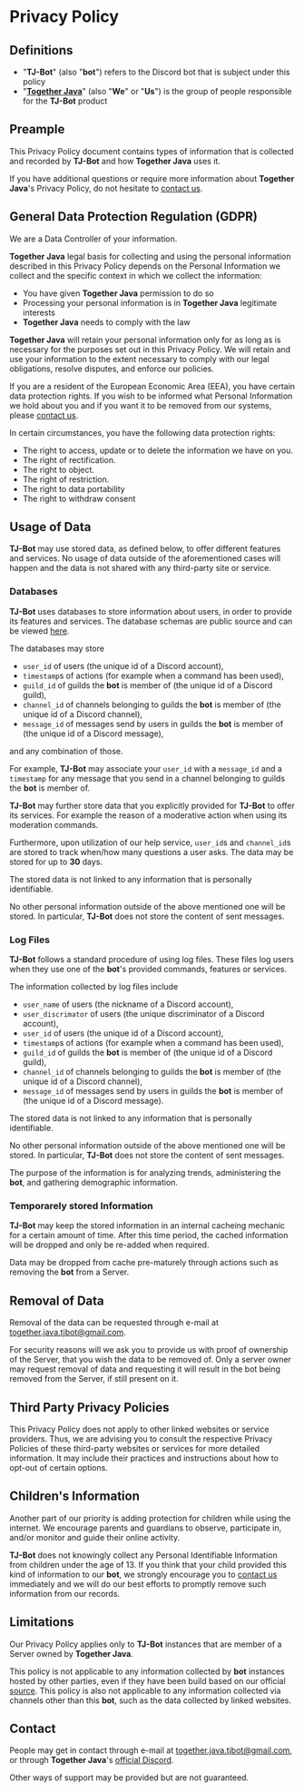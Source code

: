 # Privacy Policy

## Definitions

* "**TJ-Bot**" (also "**bot**") refers to the Discord bot that is subject under this policy
* "**[Together Java](https://github.com/orgs/Together-Java/teams/moderators/members)**" (also "**We**" or "**Us**") is the group of people responsible for the **TJ-Bot** product

## Preample

This Privacy Policy document contains types of information that is collected and recorded by **TJ-Bot** and how **Together Java** uses it.

If you have additional questions or require more information about **Together Java**'s Privacy Policy, do not hesitate to [contact us](#contact).

## General Data Protection Regulation (GDPR)

We are a Data Controller of your information.

**Together Java** legal basis for collecting and using the personal information described in this Privacy Policy depends on the Personal Information we collect and the specific context in which we collect the information:

* You have given **Together Java** permission to do so
* Processing your personal information is in **Together Java** legitimate interests
* **Together Java** needs to comply with the law

**Together Java** will retain your personal information only for as long as is necessary for the purposes set out in this Privacy Policy. We will retain and use your information to the extent necessary to comply with our legal obligations, resolve disputes, and enforce our policies.

If you are a resident of the European Economic Area (EEA), you have certain data protection rights. If you wish to be informed what Personal Information we hold about you and if you want it to be removed from our systems, please [contact us](#contact).

In certain circumstances, you have the following data protection rights:

* The right to access, update or to delete the information we have on you.
* The right of rectification.
* The right to object.
* The right of restriction.
* The right to data portability
* The right to withdraw consent

## Usage of Data

**TJ-Bot** may use stored data, as defined below, to offer different features and services. No usage of data outside of the aforementioned cases will happen and the data is not shared with any third-party site or service.

### Databases

**TJ-Bot** uses databases to store information about users, in order to provide its features and services. The database schemas are public source and can be viewed [here](https://github.com/Together-Java/TJ-Bot/tree/develop/application/src/main/resources/db).

The databases may store
* `user_id` of users (the unique id of a Discord account),
* `timestamp`s of actions (for example when a command has been used),
* `guild_id` of guilds the **bot** is member of (the unique id of a Discord guild),
* `channel_id` of channels belonging to guilds the **bot** is member of (the unique id of a Discord channel),
* `message_id` of messages send by users in guilds the **bot** is member of (the unique id of a Discord message),

and any combination of those.

For example, **TJ-Bot** may associate your `user_id` with a `message_id` and a `timestamp` for any message that you send in a channel belonging to guilds the **bot** is member of.

**TJ-Bot** may further store data that you explicitly provided for **TJ-Bot** to offer its services. For example the reason of a moderative action when using its moderation commands.

Furthermore, upon utilization of our help service, `user_id`s and `channel_id`s are stored to track when/how many questions a user asks. The data may be stored for up to **30** days. 

The stored data is not linked to any information that is personally identifiable.


No other personal information outside of the above mentioned one will be stored. In particular, **TJ-Bot** does not store the content of sent messages.

### Log Files

**TJ-Bot** follows a standard procedure of using log files. These files log users when they use one of the **bot**'s provided commands, features or services.

The information collected by log files include

* `user_name` of users (the nickname of a Discord account),
* `user_discrimator` of users (the unique discriminator of a Discord account),
* `user_id` of users (the unique id of a Discord account),
* `timestamp`s of actions (for example when a command has been used),
* `guild_id` of guilds the **bot** is member of (the unique id of a Discord guild),
* `channel_id` of channels belonging to guilds the **bot** is member of (the unique id of a Discord channel),
* `message_id` of messages send by users in guilds the **bot** is member of (the unique id of a Discord message).

The stored data is not linked to any information that is personally identifiable.

No other personal information outside of the above mentioned one will be stored. In particular, **TJ-Bot** does not store the content of sent messages.

The purpose of the information is for analyzing trends, administering the **bot**, and gathering demographic information.

### Temporarely stored Information

**TJ-Bot** may keep the stored information in an internal cacheing mechanic for a certain amount of time. After this time period, the cached information will be dropped and only be re-added when required.

Data may be dropped from cache pre-maturely through actions such as removing the **bot** from a Server.

## Removal of Data

Removal of the data can be requested through e-mail at [together.java.tjbot@gmail.com](mailto:together.java.tjbot@gmail.com).

For security reasons will we ask you to provide us with proof of ownership of the Server, that you wish the data to be removed of. Only a server owner may request removal of data and requesting it will result in the bot being removed from the Server, if still present on it.

## Third Party Privacy Policies

This Privacy Policy does not apply to other linked websites or service providers. Thus, we are advising you to consult the respective Privacy Policies of these third-party websites or services for more detailed information. It may include their practices and instructions about how to opt-out of certain options.

## Children's Information

Another part of our priority is adding protection for children while using the internet. We encourage parents and guardians to observe, participate in, and/or monitor and guide their online activity.

**TJ-Bot** does not knowingly collect any Personal Identifiable Information from children under the age of 13. If you think that your child provided this kind of information to our **bot**, we strongly encourage you to [contact us](#contact) immediately and we will do our best efforts to promptly remove such information from our records.

## Limitations

Our Privacy Policy applies only to **TJ-Bot** instances that are member of a Server owned by **Together Java**.

This policy is not applicable to any information collected by **bot** instances hosted by other parties, even if they have been build based on our official [source](https://github.com/Together-Java/TJ-Bot). This policy is also not applicable to any information collected via channels other than this **bot**, such as the data collected by linked websites.

## Contact

People may get in contact through e-mail at [together.java.tjbot@gmail.com](mailto:together.java.tjbot@gmail.com), or through **Together Java**'s [official Discord](https://discord.com/invite/XXFUXzK).

Other ways of support may be provided but are not guaranteed.
